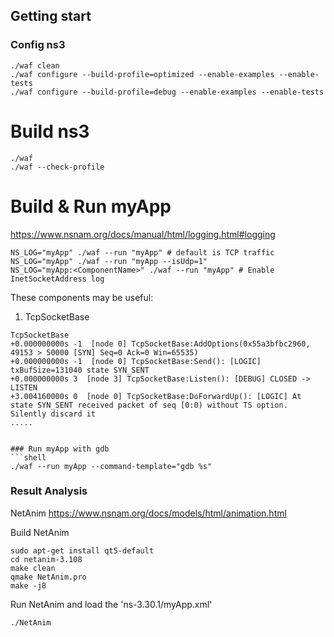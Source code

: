 
## Getting start
### Config ns3
```shell
./waf clean
./waf configure --build-profile=optimized --enable-examples --enable-tests
./waf configure --build-profile=debug --enable-examples --enable-tests
```

# Build ns3
```shell
./waf
./waf --check-profile
```

# Build & Run myApp
https://www.nsnam.org/docs/manual/html/logging.html#logging
```shell
NS_LOG="myApp" ./waf --run "myApp" # default is TCP traffic
NS_LOG="myApp" ./waf --run "myApp --isUdp=1"
NS_LOG="myApp:<ComponentName>" ./waf --run "myApp" # Enable InetSocketAddress log

```

These components may be useful:
1. TcpSocketBase
```
TcpSocketBase
+0.000000000s -1  [node 0] TcpSocketBase:AddOptions(0x55a3bfbc2960, 49153 > 50000 [SYN] Seq=0 Ack=0 Win=65535)
+0.000000000s -1  [node 0] TcpSocketBase:Send(): [LOGIC] txBufSize=131040 state SYN_SENT
+0.000000000s 3  [node 3] TcpSocketBase:Listen(): [DEBUG] CLOSED -> LISTEN
+3.004160000s 0  [node 0] TcpSocketBase:DoForwardUp(): [LOGIC] At state SYN_SENT received packet of seq [0:0) without TS option. Silently discard it
.....


### Run myApp with gdb
```shell
./waf --run myApp --command-template="gdb %s"
```

### Result Analysis
NetAnim
https://www.nsnam.org/docs/models/html/animation.html

Build NetAnim
```shell
sudo apt-get install qt5-default
cd netanim-3.108
make clean
qmake NetAnim.pro
make -j8
```

Run NetAnim and load the 'ns-3.30.1/myApp.xml'
```shell
./NetAnim
```